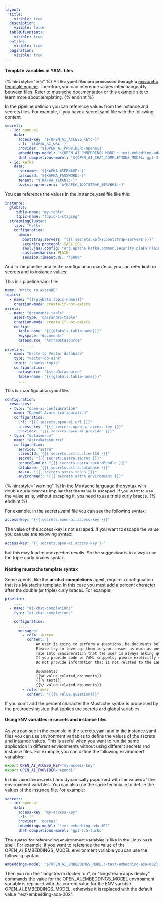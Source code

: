 ```yaml
---
layout:
  title:
    visible: true
  description:
    visible: false
  tableOfContents:
    visible: true
  outline:
    visible: true
  pagination:
    visible: true
---
```


#### Template variables in YAML files

{% hint style="info" %}
All the yaml files are processed through a [mustache template engine](https://mustache.github.io/). Therefore, you can reference values interchangeably between files. Refer to [mustache documentation](https://mustache.github.io/mustache.5.html) or [this example site](https://www.tsmean.com/articles/mustache/the-ultimate-mustache-tutorial/) to learn more about templating.
{% endhint %}


In the pipeline definion you can reference values from the instance and secrets files. For example, if you have a secret.yaml file with the following content:

```yaml
secrets:
  - id: open-ai
    data:
      access-key: "${OPEN_AI_ACCESS_KEY:-}"
      url: "${OPEN_AI_URL:-}"
      provider: "${OPEN_AI_PROVIDER:-openai}"
      embeddings-model: "${OPEN_AI_EMBEDDINGS_MODEL:-text-embedding-ada-002}"
      chat-completions-model: "${OPEN_AI_CHAT_COMPLETIONS_MODEL:-gpt-3.5-turbo}"
  - id: kafka
    data:
      username: "${KAFKA_USERNAME:-}"
      password: "${KAFKA_PASSWORD:-}"
      tenant: "${KAFKA_TENANT:-}"
      bootstrap-servers: "${KAFKA_BOOTSTRAP_SERVERS:-}"
```

You can reference the values in the instance.yaml file like this:

```yaml
instance:
  globals:
     table-name: "my-table"
     topic-name: "topic-1-staging"
  streamingCluster:
    type: "kafka"
    configuration:
      admin:
        bootstrap.servers: "{{{ secrets.kafka.bootstrap-servers }}}"
        security.protocol: SASL_SSL
        sasl.jaas.config: "org.apache.kafka.common.security.plain.PlainLoginModule required username='{{{ secrets.kafka.username }}}' password='{{{ secrets.kafka.password }}}';"
        sasl.mechanism: PLAIN
        session.timeout.ms: "45000"
```

And in the pipeline and in the configuration manifests you can refer both to secrets and to instance values:

This is a pipeline.yaml file:

```yaml
name: "Write to AstraDB"
topics:
  - name: "{{{globals.topic-name}}}"
    creation-mode: create-if-not-exists
assets:
  - name: "documents-table"
    asset-type: "cassandra-table"
    creation-mode: create-if-not-exists
    config:
      table-name: "{{{globals.table-name}}}"
      keyspace: "documents"
      datasource: "AstraDatasource"
      .......
pipeline:
  - name: "Write to Vector database"
    type: "vector-db-sink"
    input: "chunks-topic"
    configuration:
      datasource: "AstraDatasource"
      table-name: "{{{globals.table-name}}}"
      ....
```


This is a configuration.yaml file:

```yaml
configuration:
  resources:
  - type: "open-ai-configuration"
    name: "OpenAI Azure configuration"
    configuration:
      url: "{{{ secrets.open-ai.url }}}"
      access-key: "{{{ secrets.open-ai.access-key }}}"
      provider: "{{{ secrets.open-ai.provider }}}"
  - type: "datasource"
    name: "AstraDatasource"
    configuration:
      service: "astra"
      clientId: "{{{ secrets.astra.clientId }}}"
      secret: "{{{ secrets.astra.secret }}}"
      secureBundle: "{{{ secrets.astra.secureBundle }}}"
      database: "{{{ secrets.astra.database }}}"
      token: "{{{ secrets.astra.token }}}"
      environment: "{{{ secrets.astra.environment }}}"
```

{% hint style="warning" %}
In the Mustache language the syntax with double curly brances implies that the value is escaped. If you want to use the value as is, without escaping it, you need to use triple curly braces.
{% endhint %}

 For example, in the secrets.yaml file you can see the following syntax:

```yaml
access-key: "{{{ secrets.open-ai.access-key }}}"
```

The value of the access-key is not escaped. If you want to escape the value you can use the following syntax:

```yaml
access-key: "{{ secrets.open-ai.access-key }}"
```
but this may lead to unexpected results. So the suggestion is to always use the triple curly braces syntax.

#### Nesting mustache template syntax

Some agents, like the **ai-chat-completions** agent, require a configuration that is a Mustache template.
In this case you must add a percent character after the double (or triple) curly braces. For example:

```yaml
pipeline:
    ....
  - name: "ai-chat-completions"
    type: "ai-chat-completions"

    configuration:
      .....
      messages:
        - role: system
          content: |
              An user is going to perform a questions, he documents below may help you in answering to their questions.
              Please try to leverage them in your answer as much as possible.
              Take into consideration that the user is always asking questions about the LangStream project.
              If you provide code or YAML snippets, please explicitly state that they are examples.
              Do not provide information that is not related to the LangStream project.
            
              Documents:
              {{%# value.related_documents}}
              {{{% text}}}
              {{%/ value.related_documents}}
        - role: user
          content: "{{{% value.question}}}"
```

If you don't add the percent character the Mustache syntax is processed by the preprocesing step that applies the secrets and global variables.


#### Using ENV variables in secrets and instance files

As you can see in the example in the secrets.yaml and in the instance.yaml files you can use environment variables to define the values of the secrets and instance values. This is useful when you want to run the same application in different environments without using different secrets and instance files. For example, you can define the following environment variables:

```bash
export OPEN_AI_ACCESS_KEY="my-access-key"
export OPEN_AI_PROVIDER="openai"
```

In this case the secrets file is dynamically populated with the values of the environment variables. You can also use the same technique to define the values of the instance file. For example:

```yaml
secrets:
  - id: open-ai
    data:
      access-key: "my-access-key"
      url: ""
      provider: "openai"
      embeddings-model: "text-embedding-ada-002"
      chat-completions-model: "gpt-3.5-turbo"
```

The syntax for referencing environment variables is like in the Linux bash shell. For example, if you want to reference the value of the OPEN_AI_EMBEDDINGS_MODEL environment variable you can use the following syntax:

```yaml
embeddings-model: "${OPEN_AI_EMBEDDINGS_MODEL:-text-embedding-ada-002}"
```

Then you run the "langstream docker run", or "langstream apps deploy" commands the value for the OPEN_AI_EMBEDDINGS_MODEL environment variable is replaced with the current value for the ENV variable OPEN_AI_EMBEDDINGS_MODEL, otherwise it is replaced with the default value "text-embedding-ada-002".

